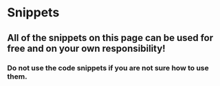 # Snippets

## All of the snippets on this page can be used for free and on your own responsibility!

### Do not use the code snippets if you are not sure how to use them.
